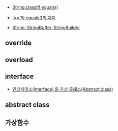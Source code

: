 

- [String.class의 equals()](https://goodgid.github.io/Java-Object-String-Equlas/)

- ['=='와 equals()의 차이](https://goodgid.github.io/What-is-differenece-between-==andeqiuals/)

- [String, StringBuffer, StringBuilder](https://goodgid.github.io/Java-String-Set/)


## override



## overload



## interface

- [인터페이스(Interface) 와 추상 클래스(Abstract class)](https://goodgid.github.io/Java-Interface-and-Abstract-Class/)

## abstract class



## 가상함수